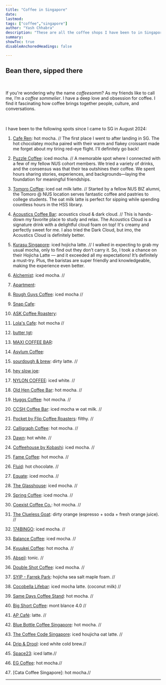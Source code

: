 ```yaml
---
title: "Coffee in Singapore" 
date:
lastmod:
tags: ["coffee","singapore"]
author: "Yash Chhabra"
description: "These are all the coffee shops I have been to in Singapore."
summary:
showToc: true
disableAnchoredHeadings: false

---
```


## Bean there, sipped there
<br><br> If you're wondering why the name *coffeesomm*? As my friends like to call me, I’m a *coffee sommelier*. I have a deep love and obsession for coffee. I find it fascinating how coffee brings together people, culture, and conversations.

<br><br>I have been to the following spots since I came to SG in August 2024:

1. [Cafe Ren](https://www.instagram.com/caferen.sg/): hot mocha. //
The first place I went to after landing in SG. The hot chocolatey mocha paired with their warm and flakey croissant made me forget about my tiring red-eye flight. I'll definitely go back!
2. [Puzzle Coffee](https://www.instagram.com/thepuzzlecoffee/): iced mocha. //
A memorable spot where I connected with a few of my fellow NUS cohort members. We tried a variety of drinks, and the consensus was that their tea outshines their coffee. We spent hours sharing stories, experiences, and backgrounds—laying the foundation for meaningful friendships.
3. [Tomoro Coffee](https://www.instagram.com/tomorocoffee.sg/): iced oat milk latte. //
Started by a fellow NUS BIZ alumni, the Tomoro @ NUS location serves fantastic coffee and pastries to college students. The oat milk latte is perfect for sipping while spending countless hours in the HSS library.
4. [Acoustics Coffee Bar](https://www.instagram.com/acousticscoffeebar/): acoustics cloud & dark cloud. //
This is hands-down my favorite place to study and relax. The Acoustics Cloud is a signature drink with a delightful cloud foam on top! It's creamy and perfectly sweet for me. I also tried the Dark Cloud, but imo, the Acoustics Cloud is definitely better.
5. [Kurasu Singapore](https://www.instagram.com/kurasusg/): iced hojicha latte. //
I walked in expecting to grab my usual mocha, only to find out they don’t carry it. So, I took a chance on their Hojicha Latte — and it exceeded all my expectations! It’s definitely a must-try. Plus, the baristas are super friendly and knowledgeable, making the experience even better.
6. [Alchemist](https://www.instagram.com/alchemist.sg/): iced mocha. //

7. [Apartment](https://www.instagram.com/apartmentcoffee/): 

8. [Rough Guys Coffee](https://www.instagram.com/roughguyscoffee/): iced mocha //

9. [Snap Cafe](https://www.instagram.com/snapcafe.sg/): 

10. [ASK Coffee Roastery](https://www.instagram.com/askcoffeeroastery/):

11. [Lola's Cafe](https://www.instagram.com/lolascafesg/): hot mocha //

12. [butter tgt](https://www.instagram.com/butter_tgt/):

13. [MAXI COFFEE BAR](https://www.instagram.com/maxi.coffeebar/): 

14. [Asylum Coffee](https://www.instagram.com/asylumcoffeesg): 

15. [sourdough & brew](https://www.instagram.com/bakingwithgina): dirty latte. //

16. [hey slow joe](https://www.instagram.com/heyslowjoe): 

17. [NYLON COFFEE](https://www.instagram.com/nyloncoffee): iced white. //

18. [Old Hen Coffee Bar](https://www.instagram.com/oldhencoffee): hot mocha. //

19. [Huggs Coffee](https://www.instagram.com/huggs.sg): hot mocha. //  

20. [CCSH Coffee Bar](https://www.instagram.com/cshhcoffee): iced mocha w oat milk. //

21. [Pocket by Flip Coffee Roasters](https://www.instagram.com/flipcoffeeroasters): filthy. //

22. [Calligraph Coffee](https://www.instagram.com/calligraphcoffee): hot mocha. //

23. [Dawn](https://www.instagram.com/dawnkissa): hot white. //

24. [Coffeehouse by Kobashi](https://www.instagram.com/kobashi_sg): iced mocha. //

25. [Fame Coffee](https://www.instagram.com/famecoffeesg): hot mocha. //

26. [Fluid](https://www.instagram.com/fluidcollective.co): hot chocolate. //

27. [Equate](https://www.instagram.com/equatecoffee): iced mocha. //

28. [The Glasshouse](https://www.instagram.com/theglasshousesg): iced mocha. //

29. [Spring Coffee](https://www.instagram.com/springcoffee.sg): iced mocha. //

30. [Coexist Coffee Co.](https://www.instagram.com/coexistcoffee.co): hot mocha. //

31. [The Clueless Goat](https://www.instagram.com/thecluelessgoat): dirty orange (espresso + soda + fresh orange juice). //

32. [174BINGO](https://www.instagram.com/174bingo): iced mocha. //

33. [Balance Coffee](https://www.instagram.com/balancecoffee.sg): iced mocha. //

34. [Kyuukei Coffee](https://www.instagram.com/kyuukeicoffee): hot mocha. //

35. [Abseil](https://www.instagram.com/abseil.coffee): tonic. //

36. [Double Shot Coffee](https://www.instagram.com/dblshotcoffee): iced mocha. //

37. [SYIP - Farrek Park](https://www.instagram.com/syip.sg): hojicha sea salt maple foam. //

38. [Cocobella Lifebar](https://www.instagram.com/cocobellasg): iced mocha latte. (coconut milk) //

39. [Same Days Coffee Stand](https://www.instagram.com/samedays.coffee): hot mocha. //

40. [Big Short Coffee](https://www.instagram.com/bigshortcoffee): mont blance 4.0 //
  
42. [AP Café](https://www.timeout.com/singapore/news/luxury-watch-brand-audemars-piguet-to-launch-worlds-first-ap-cafe-in-singapore-2025-010725): latte. //

43. [Blue Bottle Coffee Singapore](https://www.instagram.com/bluebottlesingapore): hot mocha. //

44. [The Coffee Code Singapore](https://www.instagram.com/thecoffeecodesingapore): iced houjicha oat latte. //

45. [Drip & Drool](https://www.instagram.com/dripndrool.sg): iced white cold brew.//

46. [Space23](https://www.instagram.com/space23sg): iced latte.//

47. [EG Coffee](https://www.instagram.com/egcoffeesg): hot mocha.//

48. [Cata Coffee Singapore]: hot mocha.//

    
---
